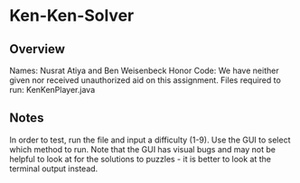 # Ken-Ken-Solver

## Overview
Names: Nusrat Atiya and Ben Weisenbeck
Honor Code: We have neither given nor received unauthorized aid on this assignment.
Files required to run: KenKenPlayer.java

## Notes
In order to test, run the file and input a difficulty (1-9). Use the GUI to select which method to run. Note that the GUI has visual bugs and may not be helpful to look at for the solutions to puzzles - it is better to look at the terminal output instead.